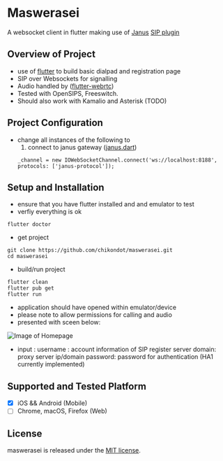 # Maswerasei

A websocket client in flutter making use of [Janus](https://github.com/meetecho/janus-gateway) [SIP plugin](https://janus.conf.meetecho.com/docs/sip.html)

## Overview of Project
- use of [flutter]() to build basic dialpad and registration page
- SIP over Websockets for signalling
- Audio handled by ([flutter-webrtc](https://github.com/cloudwebrtc/flutter-webrtc))
- Tested with OpenSIPS, Freeswitch.
- Should also work with Kamalio and Asterisk (TODO)

## Project Configuration
- change all instances of the following to 
    1. connect to janus gateway ([janus.dart](https://github.com/chikondot/maswerasei/blob/master/lib/src/communication/janus.dart))
    ```
    _channel = new IOWebSocketChannel.connect('ws://localhost:8188', protocols: ['janus-protocol']);
    ```

## Setup and Installation
- ensure that you have flutter installed and and emulator to test
- verfiy everything is ok
```
flutter doctor
```
- get project
```
git clone https://github.com/chikondot/maswerasei.git
cd maswerasei
```
- build/run project
```
flutter clean
flutter pub get
flutter run
```
- application should have opened within emulator/device
- please note to allow permissions for calling and audio
- presented with sceen below:

![Image of Homepage](https://github.com/chikondot/maswerasei/blob/master/images/homepage.png)

- input :
    username : account information of SIP register server
    domain: proxy server ip/domain
    password: password for authentication (HA1 currently implemented)

## Supported and Tested Platform
- [X] iOS && Android (Mobile)
- [ ] Chrome, macOS, Firefox (Web)

## License
maswerasei is released under the [MIT license](https://github.com/chikondot/maswerasei/blob/master/LICENSE).
